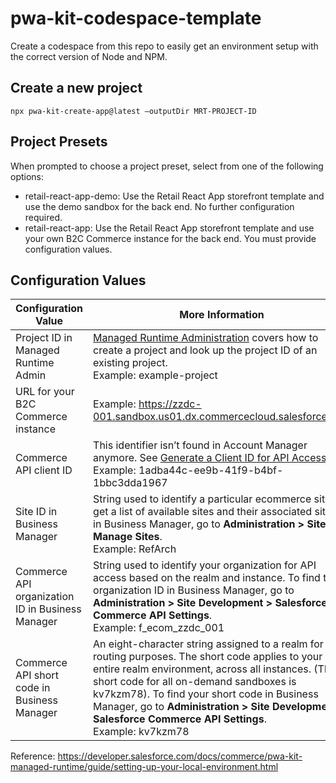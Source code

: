 # pwa-kit-codespace-template
Create a codespace from this repo to easily get an environment setup with the correct version of Node and NPM.

## Create a new project
```
npx pwa-kit-create-app@latest —outputDir MRT-PROJECT-ID
```

## Project Presets
When prompted to choose a project preset, select from one of the following options:

* retail-react-app-demo: Use the Retail React App storefront template and use the demo sandbox for the back end. No further configuration required.
* retail-react-app: Use the Retail React App storefront template and use your own B2C Commerce instance for the back end. You must provide configuration values.

## Configuration Values
| Configuration Value | More Information |
|---------------------|------------------|
| Project ID in Managed Runtime Admin | [Managed Runtime Administration](https://developer.salesforce.com/docs/commerce/pwa-kit-managed-runtime/guide/managed-runtime-administration.html) covers how to create a project and look up the project ID of an existing project. <br/> Example: example-project |
| URL for your B2C Commerce instance | Example: https://zzdc-001.sandbox.us01.dx.commercecloud.salesforce.com |
| Commerce API client ID | This identifier isn’t found in Account Manager anymore. See [Generate a Client ID for API Access](https://developer.salesforce.com/docs/commerce/pwa-kit-managed-runtime/guide/setting-up-api-access.html#3-generate-a-client-id-for-api-access). <br/> Example: 1adba44c-ee9b-41f9-b4bf-1bbc3dda1967 |
| Site ID in Business Manager | String used to identify a particular ecommerce site. To get a list of available sites and their associated site IDs in Business Manager, go to **Administration > Sites > Manage Sites**. <br/>Example: RefArch |
|Commerce API organization ID in Business Manager | String used to identify your organization for API access based on the realm and instance. To find the organization ID in Business Manager, go to **Administration > Site Development > Salesforce Commerce API Settings**. <br/> Example: f_ecom_zzdc_001 |
|Commerce API short code in Business Manager| An eight-character string assigned to a realm for routing purposes. The short code applies to your entire realm environment, across all instances. (The short code for all on-demand sandboxes is kv7kzm78). To find your short code in Business Manager, go to **Administration > Site Development > Salesforce Commerce API Settings**. <br> Example: kv7kzm78 |

Reference: https://developer.salesforce.com/docs/commerce/pwa-kit-managed-runtime/guide/setting-up-your-local-environment.html
